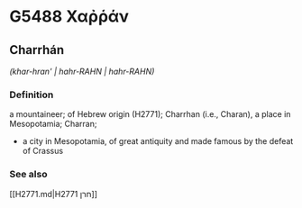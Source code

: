 # G5488 Χαῤῥάν

## Charrhán

_(khar-hran' | hahr-RAHN | hahr-RAHN)_

### Definition

a mountaineer; of Hebrew origin (H2771); Charrhan (i.e., Charan), a place in Mesopotamia; Charran; 

- a city in Mesopotamia, of great antiquity and made famous by the defeat of Crassus

### See also

[[H2771.md|H2771 חרן]]
